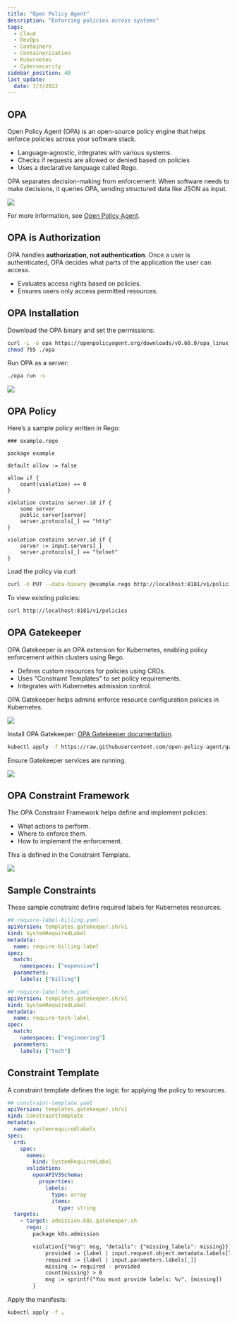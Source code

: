 ```yaml
---
title: "Open Policy Agent"
description: "Enforcing policies across systems"
tags:
  - Cloud
  - DevOps
  - Containers
  - Containerization
  - Kubernetes
  - Cybersecurity
sidebar_position: 40
last_update:
  date: 7/7/2022
---
```




## OPA

Open Policy Agent (OPA) is an open-source policy engine that helps enforce policies across your software stack.

- Language-agnostic, integrates with various systems.
- Checks if requests are allowed or denied based on policies
- Uses a declarative language called Rego.

OPA separates decision-making from enforcement: When software needs to make decisions, it queries OPA, sending structured data like JSON as input.

<div class='img-center'>

![](/img/docs/open-policy-agent-diaggg.png)

</div>

For more information, see [Open Policy Agent](https://www.openpolicyagent.org/docs/latest/).

## OPA is Authorization

OPA handles **authorization, not authentication**. Once a user is authenticated, OPA decides what parts of the application the user can access.

- Evaluates access rights based on policies.
- Ensures users only access permitted resources.

## OPA Installation

Download the OPA binary and set the permissions:

```bash
curl -L -o opa https://openpolicyagent.org/downloads/v0.60.0/opa_linux_amd64_static
chmod 755 ./opa
```

Run OPA as a server:

```bash
./opa run -s
```

<div class='img-center'>

![](/img/docs/running-opa-as-server-with-s-flag.png)

</div>

## OPA Policy

Here’s a sample policy written in Rego:

```rego
### example.rego

package example

default allow := false

allow if {
    count(violation) == 0
}

violation contains server.id if {
    some server
    public_server[server]
    server.protocols[_] == "http"
}

violation contains server.id if {
    server := input.servers[_]
    server.protocols[_] == "telnet"
}
```

Load the policy via curl:

```bash
curl -X PUT --data-binary @example.rego http://localhost:8181/v1/policies/example1
```

To view existing policies:

```bash
curl http://localhost:8181/v1/policies
```

## OPA Gatekeeper

OPA Gatekeeper is an OPA extension for Kubernetes, enabling policy enforcement within clusters using Rego.

- Defines custom resources for policies using CRDs.
- Uses "Constraint Templates" to set policy requirements.
- Integrates with Kubernetes admission control.

OPA Gatekeeper helps admins enforce resource configuration policies in Kubernetes.

<div class='img-center'>

![](/img/docs/opa-gatekeeper-approach-diagram.png)

</div>

Install OPA Gatekeeper: [OPA Gatekeeper documentation](https://open-policy-agent.github.io/gatekeeper/website/docs/install/).

```bash
kubectl apply -f https://raw.githubusercontent.com/open-policy-agent/gatekeeper/v3.14.0/deploy/gatekeeper.yaml
```

Ensure Gatekeeper services are running.

<div class='img-center'>

![](/img/docs/opa-gatekeeper-installation.png)

</div>

## OPA Constraint Framework

The OPA Constraint Framework helps define and implement policies:

- What actions to perform.
- Where to enforce them.
- How to implement the enforcement.

This is defined in the Constraint Template.

<div class='img-center'>

![](/img/docs/opa-constraint-framework.png)

</div>

## Sample Constraints

These sample constraint define required labels for Kubernetes resources.

```yaml
## require-label-billing.yaml
apiVersion: templates.gatekeeper.sh/v1
kind: SystemRequiredLabel
metadata:
  name: require-billing-label
spec:
  match:
    namespaces: ["expensive"]
  parameters:
    labels: ["billing"]
```

```yaml
## require-label-tech.yaml
apiVersion: templates.gatekeeper.sh/v1
kind: SystemRequiredLabel
metadata:
  name: require-tech-label
spec:
  match:
    namespaces: ["engineering"]
  parameters:
    labels: ["tech"]
```

## Constraint Template

A constraint template defines the logic for applying the policy to resources.

```yaml
## constraint-template.yaml
apiVersion: templates.gatekeeper.sh/v1
kind: ConstraintTemplate
metadata:
  name: systemrequiredlabels
spec:
  crd:
    spec:
      names:
        kind: SystemRequiredLabel
      validation:
        openAPIV3Schema:
          properties:
            labels:
              type: array
              items:
                type: string
  targets:
    - target: admission.k8s.gatekeeper.sh
      rego: |
        package k8s.admission

        violation[{"msg": msg, "details": {"missing_labels": missing}}] {
            provided := {label | input.request.object.metadata.labels[label]}
            required := {label | input.parameters.labels[_]}
            missing := required - provided
            count(missing) > 0
            msg := sprintf("You must provide labels: %v", [missing])
        }
```

Apply the manifests:

```bash
kubectl apply -f .
```
 

 

 
